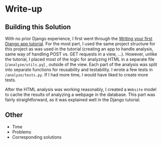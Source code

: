 # Write-up

## Building this Solution
With no prior Django experience, I first went through the [Writing your first Django app tutorial](https://docs.djangoproject.com/en/2.1/intro/tutorial01/). For the most part, I used the same project structure for this project as was used in the tutorial (creating an app to handle analysis, same way of handling POST vs. GET requests in a view, ...). However, unlike the tutorial, I placed most of the logic for analyzing HTML in a separate file (`/analyze/utils.py`)   , outside of the view. Each part of the analysis was split into separate functions for reusability and testability. I wrote a few tests in `/analyze/tests.py`. If I had more time, I would have liked to create more tests.

After the HTML analysis was working reasonably, I created a `Website` model to cache the results of analyzing a webpage in the database. This part was fairly straightforward, as it was explained well in the Django tutorial.






## Other
- Time
- Problems
- Corresponding solutions